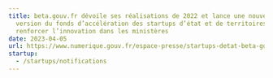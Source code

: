 ```yaml
---
title: beta.gouv.fr dévoile ses réalisations de 2022 et lance une nouvelle
  version du fonds d’accélération des startups d’état et de territoires pour
  renforcer l’innovation dans les ministères
date: 2023-04-05
url: https://www.numerique.gouv.fr/espace-presse/startups-detat-beta-gouv-2022-fonds-dacceleration-2023/
startup:
  - /startups/notifications
---
```

